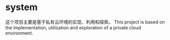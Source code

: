 # system
这个项目主要是基于私有云环境的实现、利用和探索。
This project is based on the implementation, utilization and exploration of a private cloud environment.
